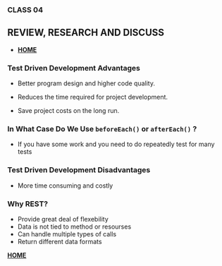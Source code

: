 ### CLASS 04


## REVIEW, RESEARCH AND DISCUSS


- [**HOME**](https://seidomo.github.io/reading_notes/home)


### Test Driven Development Advantages

- Better program design and higher code quality.

- Reduces the time required for project development.

- Save project costs on the long run.

### In What Case Do We Use ``` beforeEach() ``` or ``` afterEach() ``` ?
 
 - If you have some work and you need to do repeatedly  test for many tests


### Test Driven Development Disadvantages

- More time consuming and costly



### Why REST?

- Provide great deal of flexebility
- Data is not tied to method or resourses
- Can handle multiple types of calls
- Return different data formats

[**HOME**](https://seidomo.github.io/reading_notes/home)